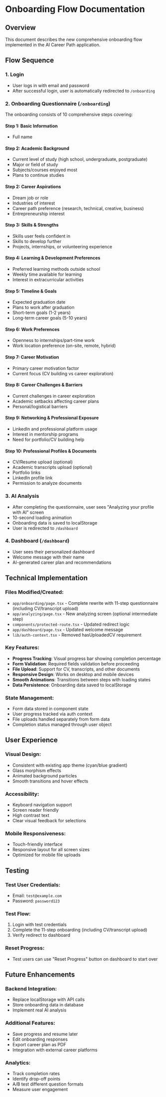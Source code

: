 # Onboarding Flow Documentation

## Overview
This document describes the new comprehensive onboarding flow implemented in the AI Career Path application.

## Flow Sequence

### 1. Login
- User logs in with email and password
- After successful login, user is automatically redirected to `/onboarding`

### 2. Onboarding Questionnaire (`/onboarding`)
The onboarding consists of 10 comprehensive steps covering:

#### Step 1: Basic Information
- Full name

#### Step 2: Academic Background
- Current level of study (high school, undergraduate, postgraduate)
- Major or field of study
- Subjects/courses enjoyed most
- Plans to continue studies

#### Step 2: Career Aspirations
- Dream job or role
- Industries of interest
- Career path preference (research, technical, creative, business)
- Entrepreneurship interest

#### Step 3: Skills & Strengths
- Skills user feels confident in
- Skills to develop further
- Projects, internships, or volunteering experience

#### Step 4: Learning & Development Preferences
- Preferred learning methods outside school
- Weekly time available for learning
- Interest in extracurricular activities

#### Step 5: Timeline & Goals
- Expected graduation date
- Plans to work after graduation
- Short-term goals (1-2 years)
- Long-term career goals (5-10 years)

#### Step 6: Work Preferences
- Openness to internships/part-time work
- Work location preference (on-site, remote, hybrid)

#### Step 7: Career Motivation
- Primary career motivation factor
- Current focus (CV building vs career exploration)

#### Step 8: Career Challenges & Barriers
- Current challenges in career exploration
- Academic setbacks affecting career plans
- Personal/logistical barriers

#### Step 9: Networking & Professional Exposure
- LinkedIn and professional platform usage
- Interest in mentorship programs
- Need for portfolio/CV building help

#### Step 10: Professional Profiles & Documents
- CV/Resume upload (optional)
- Academic transcripts upload (optional)
- Portfolio links
- LinkedIn profile link
- Permission to analyze documents

### 3. AI Analysis
- After completing the questionnaire, user sees "Analyzing your profile with AI" screen
- 10-second loading animation
- Onboarding data is saved to localStorage
- User is redirected to `/dashboard`

### 4. Dashboard (`/dashboard`)
- User sees their personalized dashboard
- Welcome message with their name
- AI-generated career plan and recommendations

## Technical Implementation

### Files Modified/Created:
- `app/onboarding/page.tsx` - Complete rewrite with 11-step questionnaire (including CV/transcript upload)
- `app/analyzing/page.tsx` - New analyzing screen (optional intermediate step)
- `components/protected-route.tsx` - Updated redirect logic
- `app/dashboard/page.tsx` - Updated welcome message
- `lib/auth-context.tsx` - Removed hasUploadedCV requirement

### Key Features:
- **Progress Tracking**: Visual progress bar showing completion percentage
- **Form Validation**: Required fields validation before proceeding
- **File Upload**: Support for CV, transcripts, and other documents
- **Responsive Design**: Works on desktop and mobile devices
- **Smooth Animations**: Transitions between steps with loading states
- **Data Persistence**: Onboarding data saved to localStorage

### State Management:
- Form data stored in component state
- User progress tracked via auth context
- File uploads handled separately from form data
- Completion status managed through user object

## User Experience

### Visual Design:
- Consistent with existing app theme (cyan/blue gradient)
- Glass morphism effects
- Animated background particles
- Smooth transitions and hover effects

### Accessibility:
- Keyboard navigation support
- Screen reader friendly
- High contrast text
- Clear visual feedback for selections

### Mobile Responsiveness:
- Touch-friendly interface
- Responsive layout for all screen sizes
- Optimized for mobile file uploads

## Testing

### Test User Credentials:
- Email: `test@example.com`
- Password: `password123`

### Test Flow:
1. Login with test credentials
2. Complete the 11-step onboarding (including CV/transcript upload)
3. Verify redirect to dashboard

### Reset Progress:
- Test users can use "Reset Progress" button on dashboard to start over

## Future Enhancements

### Backend Integration:
- Replace localStorage with API calls
- Store onboarding data in database
- Implement real AI analysis

### Additional Features:
- Save progress and resume later
- Edit onboarding responses
- Export career plan as PDF
- Integration with external career platforms

### Analytics:
- Track completion rates
- Identify drop-off points
- A/B test different question formats
- Measure user engagement

